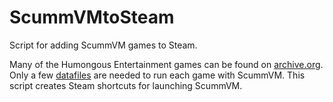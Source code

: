 # ScummVMtoSteam

Script for adding ScummVM games to Steam.

Many of the Humongous Entertainment games can be found on [archive.org](https://archive.org/search.php?query=creator%3A%22Humongous+Entertainment%22). Only a few [datafiles](https://wiki.scummvm.org/index.php?title=Datafiles) are needed to run each game with ScummVM. This script creates Steam shortcuts for launching ScummVM.
